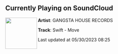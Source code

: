 ## Currently Playing on SoundCloud

[<img align="left" width="100" src="https://i1.sndcdn.com/artworks-HsdwXbxqPI1wZ3Hk-FTemaw-t500x500.jpg">](https://soundcloud.com/gangstahouserec/swift-move)

**Artist**: GANGSTA HOUSE RECORDS 

**Track**: Swift - Move

Last updated at 05/30/2023 08:25
